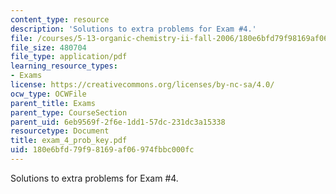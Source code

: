 ```yaml
---
content_type: resource
description: 'Solutions to extra problems for Exam #4.'
file: /courses/5-13-organic-chemistry-ii-fall-2006/180e6bfd79f98169af06974fbbc000fc_exam_4_prob_key.pdf
file_size: 480704
file_type: application/pdf
learning_resource_types:
- Exams
license: https://creativecommons.org/licenses/by-nc-sa/4.0/
ocw_type: OCWFile
parent_title: Exams
parent_type: CourseSection
parent_uid: 6eb9569f-2f6e-1dd1-57dc-231dc3a15338
resourcetype: Document
title: exam_4_prob_key.pdf
uid: 180e6bfd-79f9-8169-af06-974fbbc000fc
---
```

Solutions to extra problems for Exam #4.